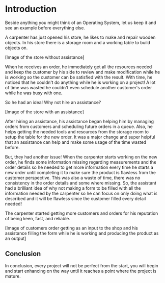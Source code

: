 # Introduction

Beside anything you might think of an Operating System, let us keep it and see an example before everything else.

A carpenter has just opened his store, he likes to make and repair wooden objects. In his store there is a storage room and a working table to build objects on.

[Image of the store without assistance]

When he receives an order, he immediately get all the resources needed and keep the customer by his side to review and make modification while he is working so the customer can be satisfied with the result. With time, he noticed that he couldn't do anything while he is working on a project! A lot of time was wasted he couldn't even schedule another customer's order while he was busy with one.

So he had an idea! Why not hire an assistance? 

[Image of the store with an assistance]

After hiring an assistance, his assistance began helping him by managing orders from customers and scheduling future orders in a queue. Also, he helps getting the needed tools and resources from the storage room to setup the table for the new order. It was a major change and super helpful that an assistance can help and make some usage of the time wasted before.

But, they had another issue! When the carpenter starts working on the new order, he finds some information missing regarding measurements and the order details so he needed to get more information every time he starts a new order until completing it to make sure the product is flawless from the customer perspective.
This was also a waste of time, there was no consistency in the order details and some where missing. So, the assistant had a brilliant idea of why not making a form to be filled with all the information needed by the carpenter so he can focus on only doing what is described and it will be flawless since the customer filled every detail needed!

The carpenter started getting more customers and orders for his reputation of being keen, fast, and reliable.

[Image of customers order getting as an input to the shop and his assistance filling the form while he is working and producing the product as an output]


## Conclusion 
In conclusion, every project will not be perfect from the start, you will begin and start enhancing on the way until it reaches a point where the project is mature.